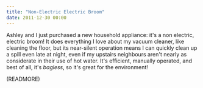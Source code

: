 ```yaml
---
title: "Non-Electric Electric Broom"
date: 2011-12-30 00:00
---
```


Ashley and I just purchased a new household appliance: it's a non electric, electric broom! It does everything I love about my vacuum cleaner, like cleaning the floor, but its near-silent operation means I can quickly clean up a spill even late at night, even if my upstairs neighbours aren't nearly as considerate in their use of hot water. It's efficient, manually operated, and best of all, it's _bagless_, so it's great for the environment!&nbsp;



(READMORE)
